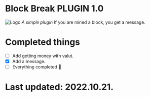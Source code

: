 # Block Break PLUGIN 1.0
![Logo](https://i.imgur.com/tcyqwSE.png)
*A simple plugin*
If you are mined a block, you get a message.
# Completed things
- [ ] Add getting money with valut.
- [x] Add a message.
- [ ] Everything completed :tada:
# Last updated: 2022.10.21.
